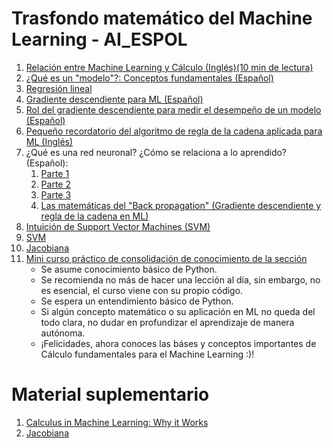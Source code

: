# Trasfondo matemático del Machine Learning - AI_ESPOL 

1. [Relación entre Machine Learning y Cálculo (Inglés)(10 min de lectura)](https://machinelearningmastery.com/calculus-in-machine-learning-why-it-works/#:~:text=Specifically%2C%20you%20learned%3A-,Calculus%20plays%20an%20integral%20role%20in%20understanding%20the%20internal%20workings,of%20the%20rate%20of%20change.)
2. [¿Qué es un "modelo"?: Conceptos fundamentales (Español)](https://youtu.be/Sb8XVheowVQ)
3. [Regresión lineal](https://youtu.be/k964_uNn3l0)
4. [Gradiente descendiente para ML (Español)](https://youtu.be/A6FiCDoz8_4)
5. [Rol del gradiente descendiente para medir el desempeño de un modelo (Español)](https://youtube.com/clip/Ugkx9u0LLDe86IR9KW4BMxNAeCN9HgtOKk5Q)
6. [Pequeño recordatorio del algoritmo de regla de la cadena aplicada para ML (Inglés)](https://youtu.be/zFOD3NR5I4Q)
7. ¿Qué es una red neuronal? ¿Cómo se relaciona a lo aprendido? (Español):
    1. [Parte 1](https://youtu.be/MRIv2IwFTPg)
    2. [Parte 2](https://youtu.be/uwbHOpp9xkc)
    3. [Parte 3](https://youtu.be/eNIqz_noix8)
    4. [Las matemáticas del "Back propagation" (Gradiente descendiente y regla de la cadena en ML)](https://youtu.be/M5QHwkkHgAA)
8. [Intuición de Support Vector Machines (SVM)](https://youtu.be/kl6tyEi5eso)
9. [SVM](https://youtu.be/IOetFPgsMUc)
10. [Jacobiana](https://machinelearningmastery.com/a-gentle-introduction-to-the-jacobian/)
11. [Mini curso práctico de consolidación de conocimiento de la sección](https://machinelearningmastery.com/calculus-for-machine-learning-7-day-mini-course/)
    * Se asume conocimiento básico de Python.
    * Se recomienda no más de hacer una lección al día, sin embargo, no es esencial, el curso
        viene con su propio código.
    * Se espera un entendimiento básico de Python.
    * Si algún concepto matemático o su aplicación en ML no queda del todo clara, no dudar en
        profundizar el aprendizaje de manera autónoma.
    * ¡Felicidades, ahora conoces las báses y conceptos importantes de Cálculo fundamentales
        para el Machine Learning :)!

# Material suplementario
1. [Calculus in Machine Learning: Why it Works](https://machinelearningmastery.com/calculus-in-machine-learning-why-it-works/#:~:text=Specifically%2C%20you%20learned%3A-,Calculus%20plays%20an%20integral%20role%20in%20understanding%20the%20internal%20workings,of%20the%20rate%20of%20change.)
2. [Jacobiana](https://machinelearningmastery.com/a-gentle-introduction-to-the-jacobian/)
